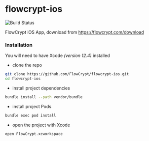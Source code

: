 # flowcrypt-ios

![Build Status](https://flowcrypt.semaphoreci.com/badges/flowcrypt-ios.svg?key=9bd38bf4-4a38-4cb3-b551-38302af1eb07)

FlowCrypt iOS App, download from https://flowcrypt.com/download

### Installation

You will need to have Xcode *(version 12.4)* installed
* clone the repo
```sh
git clone https://github.com/FlowCrypt/flowcrypt-ios.git
cd flowcrypt-ios
```
* install project dependencies
```sh
bundle install --path vendor/bundle
```
* install project Pods
``` sh
bundle exec pod install
```
* open the project with Xcode
``` sh
open FlowCrypt.xcworkspace
```